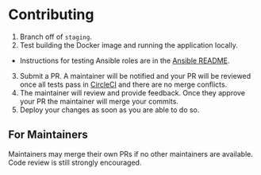 # Contributing

1. Branch off of `staging`.
2. Test building the Docker image and running the application locally.
  * Instructions for testing Ansible roles are in the [Ansible README](ansible/README.md#Testing).
3. Submit a PR. A maintainer will be notified and your PR will be reviewed once all tests pass in [CircleCI](https://circleci.com/gh/metridoc/metridoc-rails) and there are no merge conflicts.
4. The maintainer will review and provide feedback. Once they approve your PR the maintainer will merge your commits.
5. Deploy your changes as soon as you are able to do so.

## For Maintainers

Maintainers may merge their own PRs if no other maintainers are available. Code review is still strongly encouraged.
